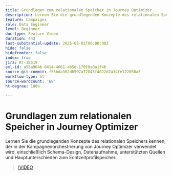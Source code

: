 ```yaml
---
title: Grundlagen zum relationalen Speicher in Journey Optimizer
description: Lernen Sie die grundlegenden Konzepte des relationalen Speichers kennen, der in der Kampagnenorchestrierung von Journey Optimizer verwendet wird, einschließlich Schema-Design, Datenaufnahme, unterstützten Quellen und Hauptunterschieden zum Echtzeitprofilspeicher.
feature: Campaigns
role: Data Engineer
level: Beginner
doc-type: Feature Video
duration: 443
last-substantial-update: 2025-08-01T00:00:00Z
hide: false
hidefromtoc: false
index: true
jira: KT-18519
exl-id: a58a964b-0414-4061-ab5d-170f8a0a1f46
source-git-commit: f53bda362d6507a72845f4822d2a34fe122050a5
workflow-type: ht
source-wordcount: '68'
ht-degree: 100%

---
```


# Grundlagen zum relationalen Speicher in Journey Optimizer

Lernen Sie die grundlegenden Konzepte des relationalen Speichers kennen, der in der Kampagnenorchestrierung von Journey Optimizer verwendet wird, einschließlich Schema-Design, Datenaufnahme, unterstützten Quellen und Hauptunterschieden zum Echtzeitprofilspeicher.

>[!VIDEO](https://video.tv.adobe.com/v/3470214/?learn=on&enablevpops)
